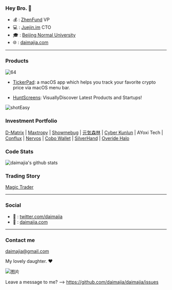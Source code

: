 ### Hey Bro. 👋

- 💰 : [ZhenFund](https://www.zhenfund.com) VP
- 💻 : [Juejin.im](https://juejin.im/) CTO 
- 🎓 : [Beijing Normal University](https://www.bnu.edu.cn/)
- 🌐 : [daimajia.com](https://daimajia.com)

----

### Products
  
![64](https://user-images.githubusercontent.com/2503423/130353170-fc6a8a8a-38df-4711-aafa-e0c98646f822.png)

- [TickerPad](https://tickerpad.app): a
 macOS app which helps you track your favorite crypto price via macOS menu bar. 

- [HuntScreens](https://huntscreens.com): VisuallyDiscover Latest Products and Startups!

![shotEasy](https://github.com/user-attachments/assets/f834a0b5-7001-4a70-8a4a-51eeaf03e48b)

### Investment Portfolio

[D-Matrix](http://www.di-matrix.com/)  |   [Maxtropy](http://www.maxtropy.com/)  | [Showmebug](https://www.showmebug.com/)  | [元気森林](https://www.yuanqisenlin.com/) | [Cyber Kunlun](https://www.cyberkl.com/)  |  AYoxi Tech | [Conflux](https://confluxnetwork.org/) | [Nervos](https://www.nervos.org) | [Cobo Wallet](https://cobo.com/) | [SilverHand](https://logto.io/) |  [Overide Halo](https://mp.weixin.qq.com/s/Vfo_hxX71UmSmUhC-JDxUw)

### Code Stats

![daimajia's github stats](https://github-readme-stats.vercel.app/api?username=daimajia&show_icons=true&theme=dracula)

### Trading Story

[Magic Trader](https://www.youtube.com/channel/UCkRc4Cyv0DZecuLjARwP3Gw)

---- 

### Social

- 🥸 : [twitter.com/daimajia](https://twitter.com/daimajia)
- 👻 : [daimajia.com](https://daimajia.com)

----

### Contact me

daimajia@gmail.com

My lovely daughter. ❤️

![图片](https://user-images.githubusercontent.com/2503423/141995741-c2c7e24b-1ed7-4ab0-a9dc-f972ca53abca.png)

Leave a message to me? --> https://github.com/daimajia/daimajia/issues

